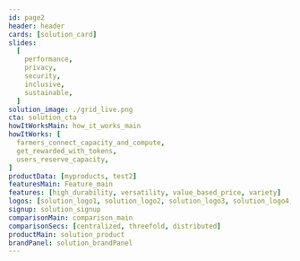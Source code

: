 ```yaml
---
id: page2
header: header
cards: [solution_card]
slides:
  [
    performance,
    privacy,
    security,
    inclusive,
    sustainable,
  ]
solution_image: ./grid_live.png
cta: solution_cta
howItWorksMain: how_it_works_main
howItWorks: [
  farmers_connect_capacity_and_compute,
  get_rewarded_with_tokens,
  users_reserve_capacity,
]
productData: [myproducts, test2]
featuresMain: Feature_main	
features: [high_durability, versatility, value_based_price, variety]	
logos: [solution_logo1, solution_logo2, solution_logo3, solution_logo4, solution_logo5, solution_logo6]	
signup: solution_signup	
comparisonMain: comparison_main	
comparisonSecs: [centralized, threefold, distributed]
productMain: solution_product
brandPanel: solution_brandPanel
---
```

